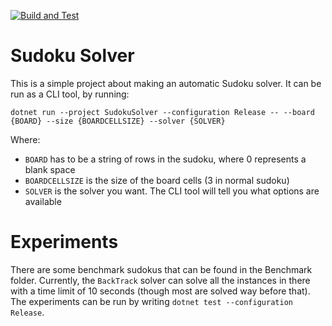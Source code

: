 [![Build and Test](https://github.com/kris701/SudokuSolver/actions/workflows/dotnet-desktop.yml/badge.svg)](https://github.com/kris701/SudokuSolver/actions/workflows/dotnet-desktop.yml)

# Sudoku Solver
This is a simple project about making an automatic Sudoku solver.
It can be run as a CLI tool, by running:

`dotnet run --project SudokuSolver --configuration Release -- --board {BOARD} --size {BOARDCELLSIZE} --solver {SOLVER}`

Where:
* `BOARD` has to be a string of rows in the sudoku, where 0 represents a blank space
* `BOARDCELLSIZE` is the size of the board cells (3 in normal sudoku)
* `SOLVER` is the solver you want. The CLI tool will tell you what options are available

# Experiments
There are some benchmark sudokus that can be found in the Benchmark folder.
Currently, the `BackTrack` solver can solve all the instances in there with a time limit of 10 seconds (though most are solved way before that).
The experiments can be run by writing `dotnet test --configuration Release`.

